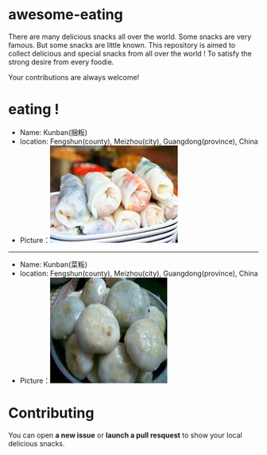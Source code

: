 # awesome-eating
There are many delicious snacks all over the world. Some snacks are very famous. But some snacks are little known. This repository is aimed to collect delicious and special snacks from all over the world ! To satisfy the strong desire from every foodie.

Your contributions are always welcome!

# eating !
- Name: Kunban(捆粄)
- location: Fengshun(county), Meizhou(city), Guangdong(province), China
- Picture：![Kunban](imgs/kunban2.jpg)

---
- Name: Kunban(菜粄)
- location: Fengshun(county), Meizhou(city), Guangdong(province), China
- Picture：![Kunban](imgs/caiban.jpg)

# Contributing
You can open **a new issue** or **launch a pull resquest** to show your local delicious snacks.
